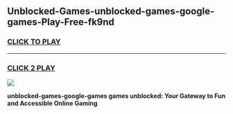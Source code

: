 
## Unblocked-Games-unblocked-games-google-games-Play-Free-fk9nd
<h3>
<a href="https://premium76.site?title=unblocked-games-google-games&ref=24M">CLICK TO PLAY</a></h3>
<hr>

<h3>
<a href="https://premium76.site?title=unblocked-games-google-games&ref=24M">CLICK 2 PLAY</a>
  
</h3>

<a href="https://premium76.site?title=unblocked-games-google-games&ref=24M"><img src="https://clearcache.store/games.png"></a>


**unblocked-games-google-games games unblocked: Your Gateway to Fun and Accessible Online Gaming**
